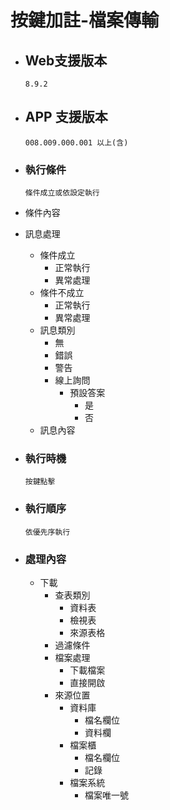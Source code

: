 # 按鍵加註-檔案傳輸

* ## Web支援版本
  
      8.9.2

* ## APP 支援版本

      008.009.000.001 以上(含)

* ### 執行條件

      條件成立或依設定執行

* 條件內容
* 訊息處理
  * 條件成立
    * 正常執行
    * 異常處理
  * 條件不成立
    * 正常執行
    * 異常處理
  * 訊息類別
    * 無
    * 錯誤
    * 警告
    * 線上詢問
      * 預設答案
        * 是
        * 否
  * 訊息內容

* ### 執行時機

      按鍵點擊

* ### 執行順序

      依優先序執行

* ### 處理內容

  * 下載
    * 查表類別
      * 資料表
      * 檢視表
      * 來源表格
    * 過濾條件
    * 檔案處理
      * 下載檔案
      * 直接開啟
    * 來源位置
      * 資料庫
        * 檔名欄位
        * 資料欄
      * 檔案櫃
        * 檔名欄位
        * 記錄
      * 檔案系統
        * 檔案唯一號
